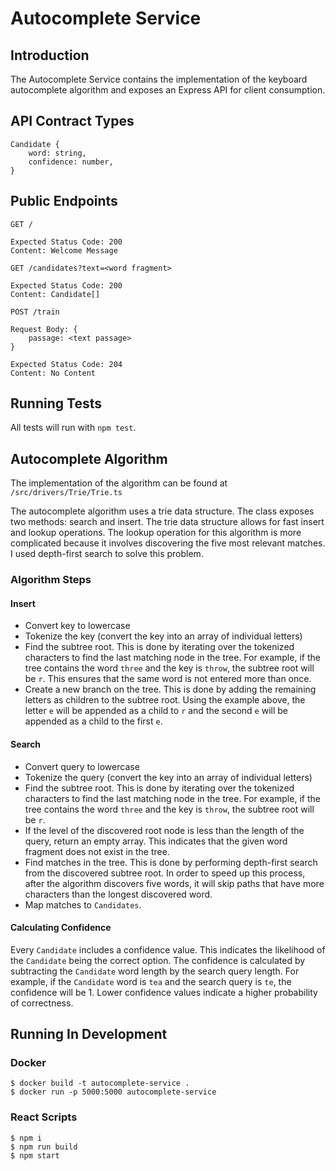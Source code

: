 # Autocomplete Service

## Introduction

The Autocomplete Service contains the implementation of the keyboard autocomplete algorithm and exposes an Express API for client consumption. 

## API Contract Types

```
Candidate {
	word: string,
	confidence: number,
}
```

## Public Endpoints

```
GET /

Expected Status Code: 200
Content: Welcome Message
```
```
GET /candidates?text=<word fragment> 

Expected Status Code: 200
Content: Candidate[]
```
```
POST /train

Request Body: {
	passage: <text passage>
}

Expected Status Code: 204
Content: No Content
```

## Running Tests

All tests will run with `npm test`. 

## Autocomplete Algorithm

The implementation of the algorithm can be found at `/src/drivers/Trie/Trie.ts`

The autocomplete algorithm uses a trie data structure. The class exposes two methods: search and insert. The trie data structure allows for fast insert and lookup operations. The lookup operation for this algorithm is more complicated because it involves discovering the five most relevant matches. I used depth-first search to solve this problem. 

### Algorithm Steps

#### Insert

- Convert key to lowercase
- Tokenize the key (convert the key into an array of individual letters)
- Find the subtree root. This is done by iterating over the tokenized characters to find the last matching node in the tree. For example, if the tree contains the word `three` and the key is `throw`, the subtree root will be `r`. This ensures that the same word is not entered more than once.
- Create a new branch on the tree. This is done by adding the remaining letters as children to the subtree root. Using the example above, the letter `e` will be appended as a child to `r` and the second `e` will be appended as a child to the first `e`.

#### Search
- Convert query to lowercase
- Tokenize the query (convert the key into an array of individual letters)
- Find the subtree root. This is done by iterating over the tokenized characters to find the last matching node in the tree. For example, if the tree contains the word `three` and the key is `throw`, the subtree root will be `r`.
- If the level of the discovered root node is less than the length of the query, return an empty array. This indicates that the given word fragment does not exist in the tree.
- Find matches in the tree. This is done by performing depth-first search from the discovered subtree root. In order to speed up this process, after the algorithm discovers five words, it will skip paths that have more characters than the longest discovered word. 
- Map matches to `Candidates`. 

#### Calculating Confidence
Every `Candidate` includes a confidence value. This indicates the likelihood of the `Candidate` being the correct option. The confidence is calculated by subtracting the `Candidate` word length by the search query length. For example, if the `Candidate` word is `tea` and the search query is `te`, the confidence will be 1. Lower confidence values indicate a higher probability of correctness.

## Running In Development

### Docker
```
$ docker build -t autocomplete-service .
$ docker run -p 5000:5000 autocomplete-service
```

### React Scripts
```
$ npm i
$ npm run build
$ npm start
```